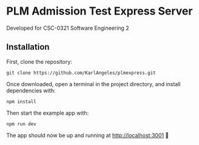 # PLM Admission Test Express Server

Developed for CSC-0321 Software Engineering 2
## Installation
First, clone the repository:
```
git clone https://github.com/KarlAngeles/plmexpress.git
```
Once downloaded, open a terminal in the project directory, and install dependencies with:
```
npm install
```
Then start the example app with:
```
npm run dev
```
The app should now be up and running at [http://localhost:3001](http://localhost:3001) :rocket:

